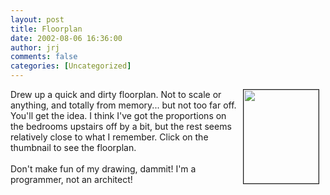 ```yaml
---
layout: post
title: Floorplan
date: 2002-08-06 16:36:00
author: jrj
comments: false
categories: [Uncategorized]
---
```

<a href="http://jrj.criticaldomain.net/house/blog/floorplan.gif"><img src="http://jrj.criticaldomain.net/house/blog/floorplan.gif" align="right" border="1" height="150" hspace="10" width="120" /></a>Drew up a quick and dirty floorplan. Not to scale or anything, and totally from memory... but not too far off. You'll get the idea. I think I've got the proportions on the bedrooms upstairs off by a bit, but the rest seems relatively close to what I remember. Click on the thumbnail to see the floorplan.<br /><br />Don't make fun of my drawing, dammit! I'm a programmer, not an architect!
